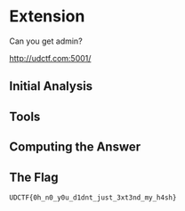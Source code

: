 # Extension
Can you get admin?

http://udctf.com:5001/

## Initial Analysis 



## Tools 



## Computing the Answer 



## The Flag 
```ObjectScript
UDCTF{0h_n0_y0u_d1dnt_just_3xt3nd_my_h4sh}
```